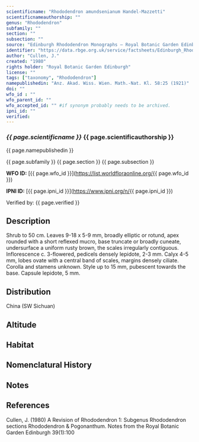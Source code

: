 ```yaml
---
scientificname: "Rhododendron amundsenianum Handel-Mazzetti"
scientificnameauthorship: ""
genus: "Rhododendron"
subfamily: ""
section: ""
subsection: ""
source: "Edinburgh Rhododendron Monographs – Royal Botanic Garden Edinburgh"
identifier: "https://data.rbge.org.uk/service/factsheets/Edinburgh_Rhododendron_Monographs.xhtml"
author: "Cullen, J."
created: "1980"
rights holder: "Royal Botanic Garden Edinburgh"
license: ""
tags: ["taxonomy", "Rhododendron"]
namepublishedin: "Anz. Akad. Wiss. Wien. Math.-Nat. Kl. 58:25 (1921)"
doi: ""
wfo_id : ""
wfo_parent_id: ""
wfo_accepted_id: "" #if synonym probably needs to be archived.                      
ipni_id: ""
verified:
---
```

### _{{ page.scientificname }}_ {{ page.scientificauthorship }}
 {{ page.namepublishedin }}

{{ page.subfamily }} {{ page.section }} {{ page.subsection }}

**WFO ID:** [{{ page.wfo_id }}](https://list.worldfloraonline.org/{{ page.wfo_id }})

**IPNI ID:** [{{ page.ipni_id }}](https://www.ipni.org/n/{{ page.ipni_id }})

Verified by: {{ page.verified }}



## Description
Shrub to 50 cm. Leaves 9-18 x 5-9 mm, broadly elliptic or rotund, apex rounded with a short reflexed mucro, base truncate or broadly cuneate, undersurface a uniform rusty brown, the scales irregularly contiguous. Inflorescence c. 3-flowered, pedicels densely lepidote, 2-3 mm. Calyx 4-5 mm, lobes ovate with a central band of scales, margins densely ciliate. Corolla and stamens unknown. Style up to 15 mm, pubescent towards the base. Capsule lepidote, 5 mm.

## Distribution
China (SW Sichuan)

## Altitude


## Habitat


## Nomenclatural History

                       
## Notes


## References

Cullen, J. (1980) A Revision of Rhododendron 1: Subgenus Rhododendron sections Rhododendron & Pogonanthum. Notes from the Royal Botanic Garden Edinburgh 39(1):100
